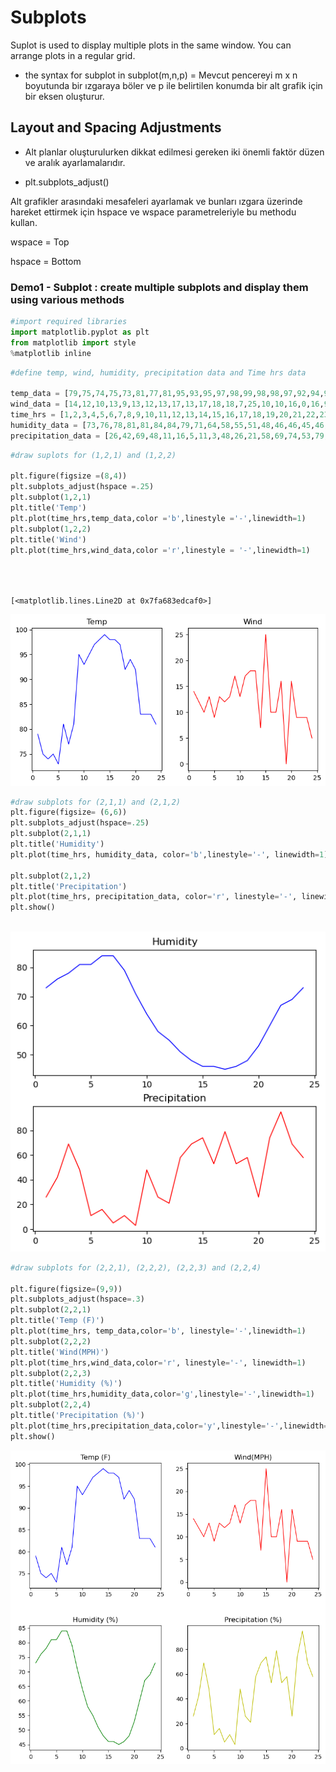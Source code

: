 # Subplots

Suplot is used to display multiple plots in the same window. You can arrange plots in a regular grid.

* the syntax for subplot in subplot(m,n,p) = Mevcut pencereyi m x n boyutunda bir ızgaraya böler ve p ile belirtilen konumda bir alt grafik için bir eksen oluşturur.

## Layout and Spacing Adjustments

* Alt planlar oluşturulurken dikkat edilmesi gereken iki önemli faktör düzen ve aralık ayarlamalarıdır.

* plt.subplots_adjust() 

Alt grafikler arasındaki mesafeleri ayarlamak ve bunları ızgara üzerinde hareket ettirmek için hspace ve wspace parametreleriyle bu methodu kullan.

wspace = Top

hspace = Bottom

### Demo1 - Subplot : create multiple subplots and display them using various methods



```python
#import required libraries 
import matplotlib.pyplot as plt
from matplotlib import style
%matplotlib inline
```


```python
#define temp, wind, humidity, precipitation data and Time hrs data

temp_data = [79,75,74,75,73,81,77,81,95,93,95,97,98,99,98,98,97,92,94,92,83,83,83,81]
wind_data = [14,12,10,13,9,13,12,13,17,13,17,18,18,7,25,10,10,16,0,16,9,9,9,5]
time_hrs = [1,2,3,4,5,6,7,8,9,10,11,12,13,14,15,16,17,18,19,20,21,22,23,24]
humidity_data = [73,76,78,81,81,84,84,79,71,64,58,55,51,48,46,46,45,46,48,53,60,67,69,73]
precipitation_data = [26,42,69,48,11,16,5,11,3,48,26,21,58,69,74,53,79,53,58,26,74,95,69,58]

```


```python
#draw suplots for (1,2,1) and (1,2,2)

plt.figure(figsize =(8,4))
plt.subplots_adjust(hspace =.25)
plt.subplot(1,2,1)
plt.title('Temp')
plt.plot(time_hrs,temp_data,color ='b',linestyle ='-',linewidth=1)
plt.subplot(1,2,2)
plt.title('Wind')
plt.plot(time_hrs,wind_data,color ='r',linestyle = '-',linewidth=1)





```




    [<matplotlib.lines.Line2D at 0x7fa683edcaf0>]




    
![png](output_9_1.png)
    



```python
#draw subplots for (2,1,1) and (2,1,2)
plt.figure(figsize= (6,6))
plt.subplots_adjust(hspace=.25)
plt.subplot(2,1,1)
plt.title('Humidity')
plt.plot(time_hrs, humidity_data, color='b',linestyle='-', linewidth=1)

plt.subplot(2,1,2)
plt.title('Precipitation')
plt.plot(time_hrs, precipitation_data, color='r', linestyle='-', linewidth=1)
plt.show()



```


    
![png](output_10_0.png)
    



```python
#draw subplots for (2,2,1), (2,2,2), (2,2,3) and (2,2,4)

plt.figure(figsize=(9,9))
plt.subplots_adjust(hspace=.3)
plt.subplot(2,2,1)
plt.title('Temp (F)')
plt.plot(time_hrs, temp_data,color='b', linestyle='-',linewidth=1)
plt.subplot(2,2,2)
plt.title('Wind(MPH)')
plt.plot(time_hrs,wind_data,color='r', linestyle='-', linewidth=1)
plt.subplot(2,2,3)
plt.title('Humidity (%)')
plt.plot(time_hrs,humidity_data,color='g',linestyle='-',linewidth=1)
plt.subplot(2,2,4)
plt.title('Precipitation (%)')
plt.plot(time_hrs,precipitation_data,color='y',linestyle='-',linewidth=1)
plt.show()


```


    
![png](output_11_0.png)
    



```python

```


```python

```
